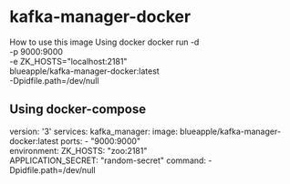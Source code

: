 # kafka-manager-docker

How to use this image
Using docker
docker run -d \
     -p 9000:9000  \
     -e ZK_HOSTS="localhost:2181" \
     blueapple/kafka-manager-docker:latest \
     -Dpidfile.path=/dev/null


## Using docker-compose


version: '3'
services:
  kafka_manager:
    image: blueapple/kafka-manager-docker:latest
    ports:
      - "9000:9000"    
    environment:
      ZK_HOSTS: "zoo:2181"   
      APPLICATION_SECRET: "random-secret"
    command: -Dpidfile.path=/dev/null
